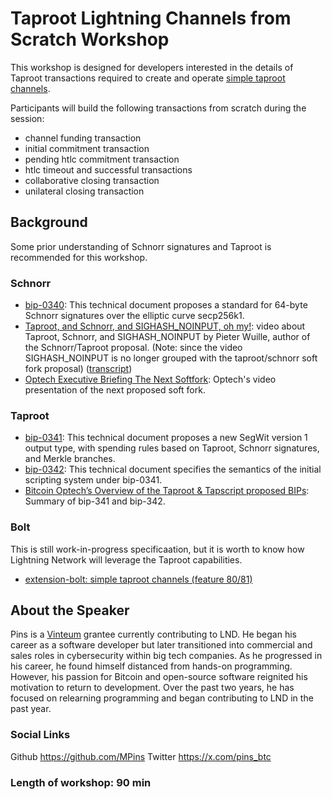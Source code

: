 # Taproot Lightning Channels from Scratch Workshop

This workshop is designed for developers interested in the details of Taproot transactions required to create and operate [simple taproot channels](https://github.com/lightning/bolts/pull/995).

Participants will build the following transactions from scratch during the session:
- channel funding transaction
- initial commitment transaction
- pending htlc commitment transaction
- htlc timeout and successful transactions
- collaborative closing transaction
- unilateral closing transaction

## Background

Some prior understanding of Schnorr signatures and Taproot is recommended for this workshop.

### Schnorr

- [bip-0340](https://github.com/bitcoin/bips/blob/master/bip-0340.mediawiki): This technical document proposes a standard for 64-byte Schnorr signatures over the elliptic curve secp256k1.
-  [Taproot, and Schnorr, and SIGHASH_NOINPUT, oh my!](https://www.youtube.com/watch?v=YSUVRj8iznU): video about Taproot, Schnorr, and SIGHASH_NOINPUT by Pieter Wuille, author of the Schnorr/Taproot proposal. (Note: since the video SIGHASH_NOINPUT is no longer grouped with the taproot/schnorr soft fork proposal) ([transcript](https://diyhpl.us/wiki/transcripts/sf-bitcoin-meetup/2018-07-09-taproot-schnorr-signatures-and-sighash-noinput-oh-my/))
- [Optech Executive Briefing The Next Softfork](https://www.youtube.com/watch?v=fDJRy6K_3yo): Optech's video presentation of the next proposed soft fork.

### Taproot

- [bip-0341](https://github.com/bitcoin/bips/blob/master/bip-0341.mediawiki): This technical document proposes a new SegWit version 1 output type, with spending rules based on Taproot, Schnorr signatures, and Merkle branches.
- [bip-0342](https://github.com/bitcoin/bips/blob/master/bip-0342.mediawiki): This technical document specifies the semantics of the initial scripting system under bip-0341.
- [Bitcoin Optech’s Overview of the Taproot & Tapscript proposed BIPs](https://bitcoinops.org/en/newsletters/2019/05/14/#overview-of-the-taproot--tapscript-proposed-bips): Summary of bip-341 and bip-342.

### Bolt

This is still work-in-progress specificaation, but it is worth to know how Lightning Network will leverage the Taproot capabilities.

- [extension-bolt: simple taproot channels (feature 80/81)](https://github.com/lightning/bolts/pull/995)

## About the Speaker
Pins is a  [Vinteum](https://vinteum.org/)  grantee currently contributing to LND. He began his career as a software developer but later transitioned into commercial and sales roles in cybersecurity within big tech companies. As he progressed in his career, he found himself distanced from hands-on programming. However, his passion for Bitcoin and open-source software reignited his motivation to return to development. Over the past two years, he has focused on relearning programming and began contributing to LND in the past year.

### Social Links
Github https://github.com/MPins
Twitter https://x.com/pins_btc

### Length of workshop: 90 min
